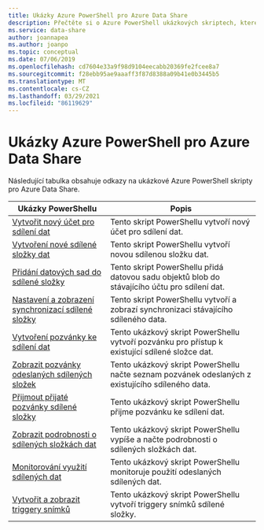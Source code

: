 ```yaml
---
title: Ukázky Azure PowerShell pro Azure Data Share
description: Přečtěte si o Azure PowerShell ukázkových skriptech, které vám pomůžou vytvořit a spravovat sdílené složky dat v Azure Data Share.
ms.service: data-share
author: joannapea
ms.author: joanpo
ms.topic: conceptual
ms.date: 07/06/2019
ms.openlocfilehash: cd7604e33a9f98d9104eecabb20369fe2fcee8a7
ms.sourcegitcommit: f28ebb95ae9aaaff3f87d8388a09b41e0b3445b5
ms.translationtype: MT
ms.contentlocale: cs-CZ
ms.lasthandoff: 03/29/2021
ms.locfileid: "86119629"
---
```

# <a name="azure-powershell-samples-for-azure-data-share"></a>Ukázky Azure PowerShell pro Azure Data Share

Následující tabulka obsahuje odkazy na ukázkové Azure PowerShell skripty pro Azure Data Share.

|Ukázky PowerShellu|Popis|
|---|---|
|[Vytvořit nový účet pro sdílení dat](scripts/powershell/create-new-share-account-powershell.md)| Tento skript PowerShellu vytvoří nový účet pro sdílení dat. |
|[Vytvoření nové sdílené složky dat](scripts/powershell/create-new-share-powershell.md)| Tento skript PowerShellu vytvoří novou sdílenou složku dat. |
|[Přidání datových sad do sdílené složky](scripts/powershell/add-datasets-powershell.md)| Tento skript PowerShellu přidá datovou sadu objektů blob do stávajícího účtu pro sdílení dat. |
|[Nastavení a zobrazení synchronizací sdílené složky](scripts/powershell/set-view-synchronizations-powershell.md)| Tento skript PowerShellu vytvoří a zobrazí synchronizaci stávajícího sdíleného data. |
|[Vytvoření pozvánky ke sdílení dat](scripts/powershell/create-share-invitation-powershell.md)| Tento ukázkový skript PowerShellu vytvoří pozvánku pro přístup k existující sdílené složce dat. |
|[Zobrazit pozvánky odeslaných sdílených složek](scripts/powershell/view-sent-invitations-powershell.md)| Tento ukázkový skript PowerShellu načte seznam pozvánek odeslaných z existujícího sdíleného data. |
|[Přijmout přijaté pozvánky sdílené složky](scripts/powershell/accept-share-invitations-powershell.md)| Tento ukázkový skript PowerShellu přijme pozvánku ke sdílení dat.|
|[Zobrazit podrobnosti o sdílených složkách dat](scripts/powershell/view-share-details-powershell.md)| Tento ukázkový skript PowerShellu vypíše a načte podrobnosti o sdílených složkách dat. |
|[Monitorování využití sdílených dat](scripts/powershell/monitor-usage-powershell.md)| Tento ukázkový skript PowerShellu monitoruje použití odeslaných sdílených dat. |
|[Vytvořit a zobrazit triggery snímků](scripts/powershell/create-view-trigger-powershell.md)| Tento ukázkový skript PowerShellu vytvoří triggery snímků sdílené složky.







